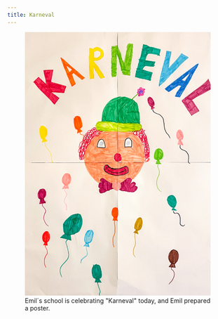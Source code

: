 ```yaml
---
title: Karneval
---
```

<figure>
<img src="/img/emil-drawing/IMG_7128.jpg" alt="A clowns face surrounded by colorful balloons. The big headline is saying 'Karneval'">
<figcaption>Emil´s school is celebrating "Karneval" today, and Emil prepared a poster.</figcaption>
</figure>